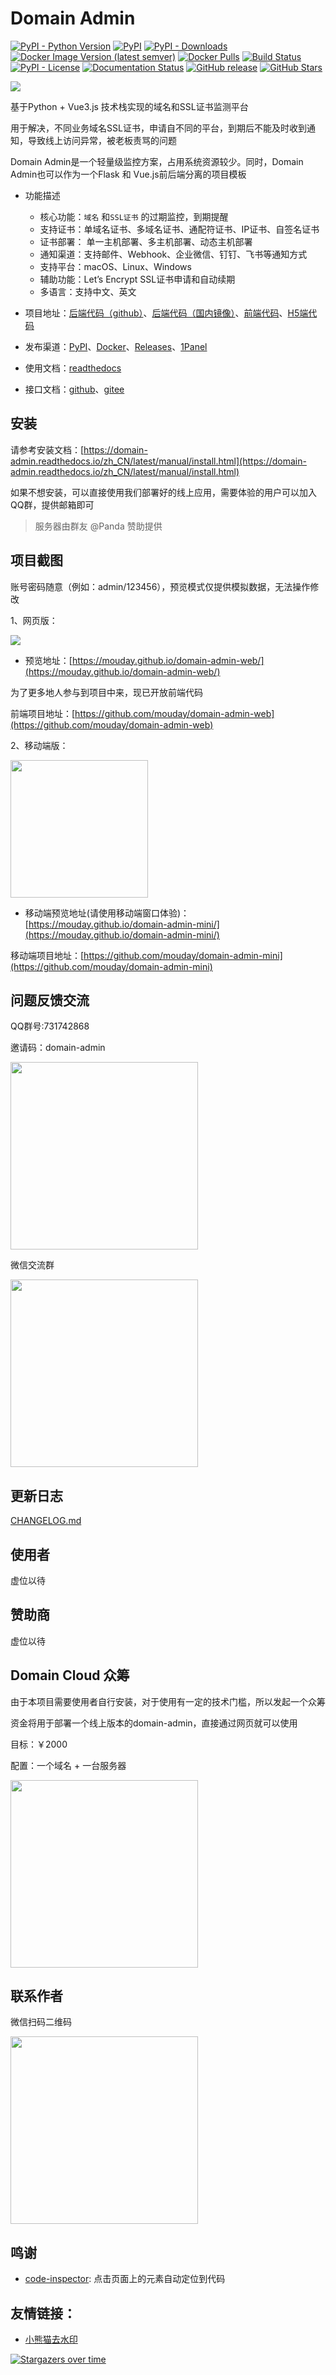 # Domain Admin

[![PyPI - Python Version](https://img.shields.io/pypi/pyversions/domain-admin)](https://pypi.org/project/domain-admin)
[![PyPI](https://img.shields.io/pypi/v/domain-admin.svg)](https://pypi.org/project/domain-admin)
[![PyPI - Downloads](https://img.shields.io/pypi/dm/domain-admin?label=pypi%20downloads)](https://pypi.org/project/domain-admin)
[![Docker Image Version (latest semver)](https://img.shields.io/docker/v/mouday/domain-admin?label=docker%20version&sort=semver)](https://hub.docker.com/r/mouday/domain-admin)
[![Docker Pulls](https://img.shields.io/docker/pulls/mouday/domain-admin)](https://hub.docker.com/r/mouday/domain-admin)
[![Build Status](https://app.travis-ci.com/mouday/domain-admin.svg?branch=master)](https://app.travis-ci.com/mouday/domain-admin)
[![PyPI - License](https://img.shields.io/pypi/l/domain-admin)](https://github.com/mouday/domain-admin/blob/master/LICENSE)
[![Documentation Status](https://readthedocs.org/projects/domain-admin/badge/?version=latest)](https://domain-admin.readthedocs.io/zh_CN/latest/?badge=latest)
[![GitHub release](https://img.shields.io/github/v/release/mouday/domain-admin)](https://github.com/mouday/domain-admin/releases)
[![GitHub Stars](https://img.shields.io/github/stars/mouday/domain-admin?color=%231890FF&style=flat-square)](https://github.com/mouday/domain-admin)

![](https://raw.githubusercontent.com/mouday/domain-admin/master/image/domain.svg)

基于Python + Vue3.js 技术栈实现的域名和SSL证书监测平台

用于解决，不同业务域名SSL证书，申请自不同的平台，到期后不能及时收到通知，导致线上访问异常，被老板责骂的问题

Domain Admin是一个轻量级监控方案，占用系统资源较少。同时，Domain Admin也可以作为一个Flask 和 Vue.js前后端分离的项目模板

- 功能描述
    - 核心功能：`域名` 和`SSL证书` 的过期监控，到期提醒
    - 支持证书：单域名证书、多域名证书、通配符证书、IP证书、自签名证书
    - 证书部署： 单一主机部署、多主机部署、动态主机部署
    - 通知渠道：支持邮件、Webhook、企业微信、钉钉、飞书等通知方式
    - 支持平台：macOS、Linux、Windows
    - 辅助功能：Let’s Encrypt SSL证书申请和自动续期
    - 多语言：支持中文、英文

- 项目地址：[后端代码（github）](https://github.com/mouday/domain-admin)、[后端代码（国内镜像）](https://gitee.com/mouday/domain-admin)、[前端代码](https://github.com/mouday/domain-admin-web)、[H5端代码](https://github.com/mouday/domain-admin-mini)

- 发布渠道：[PyPI](https://pypi.org/project/domain-admin)、[Docker](https://hub.docker.com/r/mouday/domain-admin)、[Releases](https://github.com/mouday/domain-admin/releases)、[1Panel](https://apps.fit2cloud.com/1panel/domain-admin)

- 使用文档：[readthedocs](https://domain-admin.readthedocs.io/zh_CN/latest/?badge=latest)

- 接口文档：[github](https://mouday.github.io/domain-admin/)、[gitee](https://mouday.gitee.io/domain-admin/)

## 安装

请参考安装文档：[https://domain-admin.readthedocs.io/zh_CN/latest/manual/install.html](https://domain-admin.readthedocs.io/zh_CN/latest/manual/install.html)

如果不想安装，可以直接使用我们部署好的线上应用，需要体验的用户可以加入QQ群，提供邮箱即可

> 服务器由群友 @Panda 赞助提供

## 项目截图

账号密码随意（例如：admin/123456），预览模式仅提供模拟数据，无法操作修改

1、网页版：

![](https://raw.githubusercontent.com/mouday/domain-admin/master/image/screencapture.png)

- 预览地址：[https://mouday.github.io/domain-admin-web/](https://mouday.github.io/domain-admin-web/)

为了更多地人参与到项目中来，现已开放前端代码

前端项目地址：[https://github.com/mouday/domain-admin-web](https://github.com/mouday/domain-admin-web)

2、移动端版：

<img src="https://raw.githubusercontent.com/mouday/domain-admin/master/image/screencapture-mini.png" width="220">

- 移动端预览地址(请使用移动端窗口体验)：[https://mouday.github.io/domain-admin-mini/](https://mouday.github.io/domain-admin-mini/)

移动端项目地址：[https://github.com/mouday/domain-admin-mini](https://github.com/mouday/domain-admin-mini)

## 问题反馈交流

QQ群号:731742868

邀请码：domain-admin

<img src="https://raw.githubusercontent.com/mouday/domain-admin/master/image/qq-group.jpeg" width="300">

微信交流群

<img src="https://raw.githubusercontent.com/mouday/domain-admin/master/image/wechat-group.jpg" width="300">

## 更新日志

[CHANGELOG.md](https://domain-admin.readthedocs.io/zh_CN/latest/manual/changelog.html)

## 使用者

虚位以待

## 赞助商

虚位以待

## Domain Cloud 众筹

由于本项目需要使用者自行安装，对于使用有一定的技术门槛，所以发起一个众筹

资金将用于部署一个线上版本的domain-admin，直接通过网页就可以使用

目标：￥2000

配置：一个域名 + 一台服务器

<img src="https://raw.githubusercontent.com/mouday/domain-admin/master/image/afdian-吃个大西瓜.jpeg" width="300">

## 联系作者

微信扫码二维码

<img src="https://raw.githubusercontent.com/mouday/domain-admin/master/image/coding-big-tree.jpg" width="300">


## 鸣谢

- [code-inspector](https://github.com/zh-lx/code-inspector): 点击页面上的元素自动定位到代码

## 友情链接：

- [小熊猫去水印](https://qushuiyin.guijianpan.com)


[![Stargazers over time](https://starchart.cc/mouday/domain-admin.svg)](https://starchart.cc/mouday/domain-admin)
